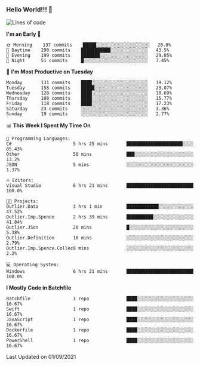 ### Hello World!!! 👋

<!--
**kekotek/kekotek** is a ✨ _special_ ✨ repository because its `README.md` (this file) appears on your GitHub profile.

Here are some ideas to get you started:

- 🔭 I’m currently working on ...
- 🌱 I’m currently learning ...
- 👯 I’m looking to collaborate on ...
- 🤔 I’m looking for help with ...
- 💬 Ask me about ...
- 📫 How to reach me: ...
- 😄 Pronouns: ...
- ⚡ Fun fact: ...
-->

<!--START_SECTION:waka-->
![Lines of code](https://img.shields.io/badge/From%20Hello%20World%20I%27ve%20Written-18753%20lines%20of%20code-blue)

**I'm an Early 🐤** 

```text
🌞 Morning    137 commits    █████░░░░░░░░░░░░░░░░░░░░   20.0% 
🌆 Daytime    298 commits    ███████████░░░░░░░░░░░░░░   43.5% 
🌃 Evening    199 commits    ███████░░░░░░░░░░░░░░░░░░   29.05% 
🌙 Night      51 commits     █░░░░░░░░░░░░░░░░░░░░░░░░   7.45%

```
📅 **I'm Most Productive on Tuesday** 

```text
Monday       131 commits    ████░░░░░░░░░░░░░░░░░░░░░   19.12% 
Tuesday      158 commits    █████░░░░░░░░░░░░░░░░░░░░   23.07% 
Wednesday    128 commits    ████░░░░░░░░░░░░░░░░░░░░░   18.69% 
Thursday     108 commits    ████░░░░░░░░░░░░░░░░░░░░░   15.77% 
Friday       118 commits    ████░░░░░░░░░░░░░░░░░░░░░   17.23% 
Saturday     23 commits     ░░░░░░░░░░░░░░░░░░░░░░░░░   3.36% 
Sunday       19 commits     ░░░░░░░░░░░░░░░░░░░░░░░░░   2.77%

```


📊 **This Week I Spent My Time On** 

```text
💬 Programming Languages: 
C#                       5 hrs 25 mins       █████████████████████░░░░   85.43% 
Other                    50 mins             ███░░░░░░░░░░░░░░░░░░░░░░   13.2% 
JSON                     5 mins              ░░░░░░░░░░░░░░░░░░░░░░░░░   1.37%

🔥 Editors: 
Visual Studio            6 hrs 21 mins       █████████████████████████   100.0%

🐱‍💻 Projects: 
Outlier.Data             3 hrs 1 min         ████████████░░░░░░░░░░░░░   47.52% 
Outlier.Imp.Spence       2 hrs 39 mins       ██████████░░░░░░░░░░░░░░░   41.84% 
Outlier.JSon             20 mins             █░░░░░░░░░░░░░░░░░░░░░░░░   5.38% 
Outlier.Definition       10 mins             ░░░░░░░░░░░░░░░░░░░░░░░░░   2.79% 
Outlier.Imp.Spence.Collec8 mins              ░░░░░░░░░░░░░░░░░░░░░░░░░   2.2%

💻 Operating System: 
Windows                  6 hrs 21 mins       █████████████████████████   100.0%

```

**I Mostly Code in Batchfile** 

```text
Batchfile                1 repo              ████░░░░░░░░░░░░░░░░░░░░░   16.67% 
Swift                    1 repo              ████░░░░░░░░░░░░░░░░░░░░░   16.67% 
JavaScript               1 repo              ████░░░░░░░░░░░░░░░░░░░░░   16.67% 
Dockerfile               1 repo              ████░░░░░░░░░░░░░░░░░░░░░   16.67% 
PowerShell               1 repo              ████░░░░░░░░░░░░░░░░░░░░░   16.67%

```



 Last Updated on 01/09/2021
<!--END_SECTION:waka-->
